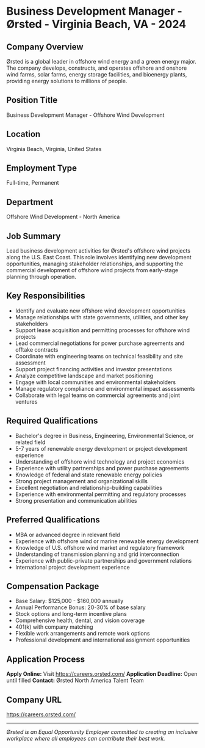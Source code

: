 # Business Development Manager - Ørsted - Virginia Beach, VA - 2024

## Company Overview
Ørsted is a global leader in offshore wind energy and a green energy major. The company develops, constructs, and operates offshore and onshore wind farms, solar farms, energy storage facilities, and bioenergy plants, providing energy solutions to millions of people.

## Position Title
Business Development Manager - Offshore Wind Development

## Location
Virginia Beach, Virginia, United States

## Employment Type
Full-time, Permanent

## Department
Offshore Wind Development - North America

## Job Summary
Lead business development activities for Ørsted's offshore wind projects along the U.S. East Coast. This role involves identifying new development opportunities, managing stakeholder relationships, and supporting the commercial development of offshore wind projects from early-stage planning through operation.

## Key Responsibilities
- Identify and evaluate new offshore wind development opportunities
- Manage relationships with state governments, utilities, and other key stakeholders
- Support lease acquisition and permitting processes for offshore wind projects
- Lead commercial negotiations for power purchase agreements and offtake contracts
- Coordinate with engineering teams on technical feasibility and site assessment
- Support project financing activities and investor presentations
- Analyze competitive landscape and market positioning
- Engage with local communities and environmental stakeholders
- Manage regulatory compliance and environmental impact assessments
- Collaborate with legal teams on commercial agreements and joint ventures

## Required Qualifications
- Bachelor's degree in Business, Engineering, Environmental Science, or related field
- 5-7 years of renewable energy development or project development experience
- Understanding of offshore wind technology and project economics
- Experience with utility partnerships and power purchase agreements
- Knowledge of federal and state renewable energy policies
- Strong project management and organizational skills
- Excellent negotiation and relationship-building capabilities
- Experience with environmental permitting and regulatory processes
- Strong presentation and communication abilities

## Preferred Qualifications
- MBA or advanced degree in relevant field
- Experience with offshore wind or marine renewable energy development
- Knowledge of U.S. offshore wind market and regulatory framework
- Understanding of transmission planning and grid interconnection
- Experience with public-private partnerships and government relations
- International project development experience

## Compensation Package
- Base Salary: $125,000 - $160,000 annually
- Annual Performance Bonus: 20-30% of base salary
- Stock options and long-term incentive plans
- Comprehensive health, dental, and vision coverage
- 401(k) with company matching
- Flexible work arrangements and remote work options
- Professional development and international assignment opportunities

## Application Process
**Apply Online:** Visit https://careers.orsted.com/
**Application Deadline:** Open until filled
**Contact:** Ørsted North America Talent Team

## Company URL
https://careers.orsted.com/

---
*Ørsted is an Equal Opportunity Employer committed to creating an inclusive workplace where all employees can contribute their best work.*